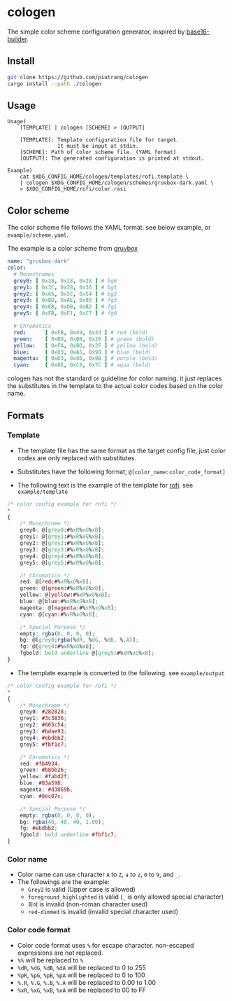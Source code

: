 # cologen

The simple color scheme configuration generator,
inspired by [base16-builder](https://github.com/base16-builder/base16-builder).

## Install
```sh
git clone https://github.com/piutranq/cologen
cargo install --path ./cologen
```

## Usage
```plain
Usage) 
    [TEMPLATE] | cologen [SCHEME] > [OUTPUT]

    [TEMPLATE]: Template configuration file for target.
                It must be input at stdin.
    [SCHEME]: Path of color scheme file. (YAML format)
    [OUTPUT]: The generated configuration is printed at stdout.

Example)
    cat $XDG_CONFIG_HOME/cologen/templates/rofi.template \
    | cologen $XDG_CONFIG_HOME/cologen/schemes/gruvbox-dark.yaml \
    > $XDG_CONFIG_HOME/rofi/color.rasi

```

## Color scheme
The color scheme file follows the YAML format.
see below example, or `example/scheme.yaml`.

The example is a color scheme from [gruvbox](https://github.com/morhetz/gruvbox)

```yaml
name: "gruvbox-dark"
color:
  # Monochromes
  grey0: [ 0x28, 0x28, 0x28 ] # bg0
  grey1: [ 0x3C, 0x38, 0x36 ] # bg1
  grey2: [ 0x66, 0x5C, 0x54 ] # bg3
  grey3: [ 0xBD, 0xAE, 0x93 ] # fg3
  grey4: [ 0xEB, 0xDB, 0xB2 ] # fg1
  grey5: [ 0xFB, 0xF1, 0xC7 ] # fg0

  # Chromatics
  red:      [ 0xFB, 0x49, 0x34 ] # red (bold)
  green:    [ 0xB8, 0xBB, 0x26 ] # green (bold)
  yellow:   [ 0xFA, 0xBD, 0x2F ] # yellow (bold)
  blue:     [ 0x83, 0xA5, 0x98 ] # blue (bold)
  magenta:  [ 0xD3, 0x86, 0x9B ] # purple (bold)
  cyan:     [ 0x8E, 0xC0, 0x7C ] # aqua (bold)

```

cologen has not the standard or guideline for color naming.
it just replaces the substitutes in the template to the actual color codes
based on the color name.


## Formats

### Template
- The template file has the same format as the target config file,
just color codes are only replaced with substitutes.

- Substitutes have the following format, `@[color_name:color_code_format]`

- The following text is the example of the template
for [rofi](https://github.com/davatorium/rofi). see `example/template`

```css
/* color config example for rofi */
*
{
    /* Monochrome */
    grey0: @[grey0:#%xR%xG%xB];
    grey1: @[grey1:#%xR%xG%xB];
    grey2: @[grey2:#%xR%xG%xB];
    grey3: @[grey3:#%xR%xG%xB];
    grey4: @[grey4:#%xR%xG%xB];
    grey5: @[grey5:#%xR%xG%xB];

    /* Chromatics */
    red: @[red:#%xR%xG%xB];
    green: @[green:#%xR%xG%xB];
    yellow: @[yellow:#%xR%xG%xB];
    blue: @[blue:#%xR%xG%xB];
    magenta: @[magenta:#%xR%xG%xB];
    cyan: @[cyan:#%xR%xG%xB];

    /* Special Purpose */
    empty: rgba(0, 0, 0, 0);
    bg: @[grey0:rgba(%dR, %dG, %dB, %.A)];
    fg: @[grey4:#%xR%xG%xB];
    fgbold: bold underline @[grey5:#%xR%xG%xB];
}
```

- The template example is converted to the following. see `example/output`
```css
/* color config example for rofi */
*
{
    /* Monochrome */
    grey0: #282828;
    grey1: #3c3836;
    grey2: #665c54;
    grey3: #bdae93;
    grey4: #ebdbb2;
    grey5: #fbf1c7;

    /* Chromatics */
    red: #fb4934;
    green: #b8bb26;
    yellow: #fabd2f;
    blue: #83a598;
    magenta: #d3869b;
    cyan: #8ec07c;

    /* Special Purpose */
    empty: rgba(0, 0, 0, 0);
    bg: rgba(40, 40, 40, 1.00);
    fg: #ebdbb2;
    fgbold: bold underline #fbf1c7;
}
```

### Color name
- Color name can use character `A` to `Z`, `a` to `z`, `0` to `9`, and `_`.
- The followings are the example:
    - `Grey2` is valid (Upper case is allowed)
    - `foreground_highlighted` is valid (`_` is only allowed special character)
    - `회색` is invalid (non-roman character used)
    - `red-dimmed` is invalid (invalid special character used)

### Color code format
-  Color code format uses `%` for escape character.
non-escaped expressions are not replaced.
- `%%` will be replaced to `%`
- `%dR`, `%dG`, `%dB`, `%dA` will be replaced to 0 to 255
- `%pR`, `%pG`, `%pB`, `%pA` will be replaced to 0 to 100
- `%.R`, `%.G`, `%.B`, `%.A` will be replaced to 0.00 to 1.00
- `%xR`, `%xG`, `%xB`, `%xA` will be replaced to 00 to FF

